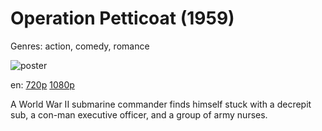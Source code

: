 # Operation Petticoat (1959)

Genres: action, comedy, romance

![poster](http://image.tmdb.org/t/p/w500/emhiXStVB3HoE2MtYVRzTNOgOMn.jpg)

en:
  [720p](magnet:?xt=urn:btih:B8D32B9397A9D602F06CA8A3A7D28B65E92FF2EA&tr=udp://glotorrents.pw:6969/announce&tr=udp://tracker.opentrackr.org:1337/announce&tr=udp://torrent.gresille.org:80/announce&tr=udp://tracker.openbittorrent.com:80&tr=udp://tracker.coppersurfer.tk:6969&tr=udp://tracker.leechers-paradise.org:6969&tr=udp://p4p.arenabg.ch:1337&tr=udp://tracker.internetwarriors.net:1337)
  [1080p](magnet:?xt=urn:btih:bc0ecf44e32233b0a5599668b4fa9be171fc6b1b&dn=Operation+Petticoat+(1959)+%5B1080p%5D&tr=udp%3A%2F%2Ftracker.yify-torrents.com%2Fannounce&tr=udp%3A%2F%2Fopen.demonii.com%3A1337%2Fannounce&tr=udp%3A%2F%2Fexodus.desync.com%3A6969&tr=udp%3A%2F%2Ftracker.istole.it%3A80&tr=udp%3A%2F%2Ftracker.publicbt.com%3A80&tr=udp%3A%2F%2Ftracker.publichd.eu%3A80%2Fannounce&tr=udp%3A%2F%2Ftracker.openbittorrent.com%3A80%2Fannounce&tr=udp%3A%2F%2Fcoppersurfer.tk%3A6969%2Fannounce)
  


A World War II submarine commander finds himself stuck with a decrepit sub, a con-man executive officer, and a group of army nurses.